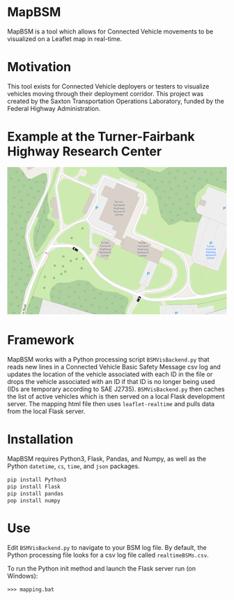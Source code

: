 # MapBSM
MapBSM is a tool which allows for Connected Vehicle movements to be visualized on a Leaflet map in real-time.

# Motivation
This tool exists for Connected Vehicle deployers or testers to visualize vehicles moving through their deployment corridor. This project was created by the Saxton Transportation Operations Laboratory, funded by the Federal Highway Administration.

# Example at the Turner-Fairbank Highway Research Center
![Settings Window](https://github.com/sjhegde/MapBSM/blob/master/MapBSMimage.PNG)

# Framework
MapBSM works with a Python processing script `BSMVisBackend.py` that reads new lines in a Connected Vehicle Basic Safety Message csv log and updates the location of the vehicle associated with each ID in the file or drops the vehicle associated with an ID if that ID is no longer being used (IDs are temporary according to SAE J2735). `BSMVisBackend.py` then caches the list of active vehicles which is then served on a local Flask development server. The mapping html file then uses `leaflet-realtime` and pulls data from the local Flask server. 

# Installation

MapBSM requires Python3, Flask, Pandas, and Numpy, as well as the Python `datetime`, `cs`, `time`, and `json` packages. 

```
pip install Python3
pip install Flask 
pip install pandas
pop install numpy
```


# Use

Edit `BSMVisBackend.py` to navigate to your BSM log file. By default, the Python processing file looks for a csv log file called `realtimeBSMs.csv`. 

To run the Python init method and launch the Flask server run (on Windows): 

```
>>> mapping.bat
```
